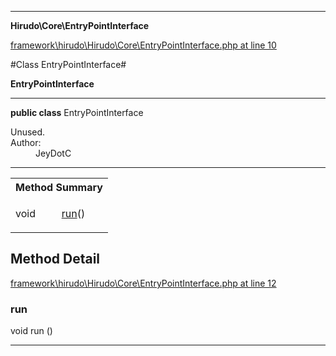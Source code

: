 

- - -

**Hirudo\Core\EntryPointInterface**


<a href="https://github.com/JeyDotC/Hirudo/blob/master/framework/hirudo/Hirudo/Core/EntryPointInterface.php#L10" target='_blank'>framework\hirudo\Hirudo\Core\EntryPointInterface.php at line 10</a>

#Class EntryPointInterface#

**EntryPointInterface**




- - -

<p><strong>public  class</strong> <span>EntryPointInterface</span></p>

<div class="comment" id="overview_description"><p></p></div>

<dl>
<dt>Unused.</dt>
<dt>Author:</dt>
<dd>JeyDotC</dd>
</dl>


- - -

<table id="summary_method">
<tr><th colspan="2">Method Summary</th></tr>
<tr>
<td><span class='k'></span> <span class='nx'>void</span></td>
<td class="description"><p class="name"><a href="#run">run</a>()</p></td>
</tr>
</table>

<h2 id="detail_method">Method Detail</h2>

<a href="https://github.com/JeyDotC/Hirudo/blob/master/framework/hirudo/Hirudo/Core/EntryPointInterface.php#L12" target='_blank'>framework\hirudo\Hirudo\Core\EntryPointInterface.php at line 12</a>

<h3 id="run()">run</h3>
<span class='k'></span> <span class='nx'>void</span> <span class='nf'>run</span> ()

<div class="details">

</div>

- - -


